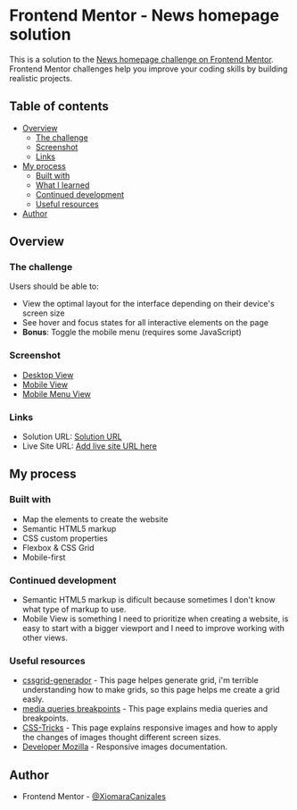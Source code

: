 # Frontend Mentor - News homepage solution

This is a solution to the [News homepage challenge on Frontend Mentor](https://www.frontendmentor.io/challenges/news-homepage-H6SWTa1MFl). Frontend Mentor challenges help you improve your coding skills by building realistic projects. 

## Table of contents

- [Overview](#overview)
  - [The challenge](#the-challenge)
  - [Screenshot](#screenshot)
  - [Links](#links)
- [My process](#my-process)
  - [Built with](#built-with)
  - [What I learned](#what-i-learned)
  - [Continued development](#continued-development)
  - [Useful resources](#useful-resources)
- [Author](#author)

## Overview

### The challenge

Users should be able to:

- View the optimal layout for the interface depending on their device's screen size
- See hover and focus states for all interactive elements on the page
- **Bonus**: Toggle the mobile menu (requires some JavaScript)

### Screenshot

- [Desktop View](../news-homepage-main/docs/screenshots/desktop-view.png)
- [Mobile View](../news-homepage-main/docs/screenshots/mobile-view.png)
- [Mobile Menu View](../news-homepage-main/docs/screenshots/mobile-menu-view.png)

### Links

- Solution URL: [Solution URL](https://github.com/XiomaraCanizales/frontend-mentor-projects/tree/main/news-homepage-main)
- Live Site URL: [Add live site URL here](https://xiomaracanizales.github.io/frontend-mentor-projects/news-homepage-main/docs/index.html)

## My process

### Built with
- Map the elements to create the website
- Semantic HTML5 markup
- CSS custom properties
- Flexbox & CSS Grid
- Mobile-first

### Continued development
- Semantic HTML5 markup is dificult because sometimes I don't know what type of markup to use.
- Mobile View is something I need to prioritize when creating a website, is easy to start with a bigger viewport and I need to improve working with other views.

### Useful resources

- [cssgrid-generador](https://cssgrid-generator.netlify.app) - This page helpes generate grid, i'm terrible understanding how to make grids, so this page helps me create a grid easly.
- [media queries breakpoints](https://www.freecodecamp.org/news/css-media-queries-breakpoints-media-types-standard-resolutions-and-more/) - This page explains media queries and breakpoints.
- [CSS-Tricks](https://css-tricks.com/responsive-images-css/) - This page explains responsive images and how to apply the changes of images thought different screen sizes.
- [Developer Mozilla](https://developer.mozilla.org/en-US/docs/Learn/HTML/Multimedia_and_embedding/Responsive_images) - Responsive images documentation.

## Author

- Frontend Mentor - [@XiomaraCanizales](https://www.frontendmentor.io/profile/XiomaraCanizales)
